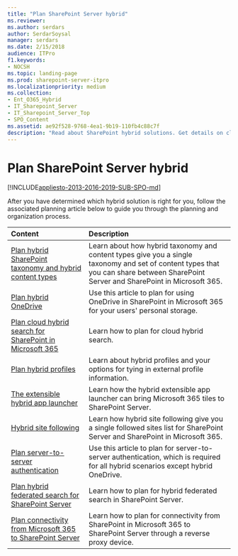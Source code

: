 ```yaml
---
title: "Plan SharePoint Server hybrid"
ms.reviewer: 
ms.author: serdars
author: SerdarSoysal
manager: serdars
ms.date: 2/15/2018
audience: ITPro
f1.keywords:
- NOCSH
ms.topic: landing-page
ms.prod: sharepoint-server-itpro
ms.localizationpriority: medium
ms.collection:
- Ent_O365_Hybrid
- IT_Sharepoint_Server
- IT_Sharepoint_Server_Top
- SPO_Content
ms.assetid: ae92f528-9768-4ea1-9b19-110fb4c88c7f
description: "Read about SharePoint hybrid solutions. Get details on cloud hybrid search for SharePoint in Microsoft 365, using hybrid OneDrive, and more."
---
```


# Plan SharePoint Server hybrid

[!INCLUDE[appliesto-2013-2016-2019-SUB-SPO-md](../includes/appliesto-2013-2016-2019-SUB-SPO-md.md)] 
  
After you have determined which hybrid solution is right for you, follow the associated planning article below to guide you through the planning and organization process.
  
|**Content**|**Description**|
|:-----|:-----|
|[Plan hybrid SharePoint taxonomy and hybrid content types](plan-hybrid-sharepoint-taxonomy-and-hybrid-content-types.md) <br/> |Learn about how hybrid taxonomy and content types give you a single taxonomy and set of content types that you can share between SharePoint Server and SharePoint in Microsoft 365.  <br/> |
|[Plan hybrid OneDrive](plan-hybrid-onedrive-for-business.md) <br/> |Use this article to plan for using OneDrive in SharePoint in Microsoft 365 for your users' personal storage.  <br/> |
|[Plan cloud hybrid search for SharePoint in Microsoft 365](plan-cloud-hybrid-search-for-sharepoint.md) <br/> |Learn how to plan for cloud hybrid search.  <br/> |
|[Plan hybrid profiles](plan-hybrid-profiles.md) <br/> |Learn about hybrid profiles and your options for tying in external profile information.  <br/> |
|[The extensible hybrid app launcher](the-extensible-hybrid-app-launcher.md) <br/> |Learn how the hybrid extensible app launcher can bring Microsoft 365 tiles to SharePoint Server.  <br/> |
|[Hybrid site following](hybrid-site-following.md) <br/> |Learn how hybrid site following give you a single followed sites list for SharePoint Server and SharePoint in Microsoft 365.  <br/> |
|[Plan server-to-server authentication](plan-server-to-server-authentication-m365.md) <br/> |Use this article to plan for server-to-server authentication, which is required for all hybrid scenarios except hybrid OneDrive.  <br/> |
|[Plan hybrid federated search for SharePoint Server](plan-hybrid-federated-search.md) <br/> |Learn how to plan for hybrid federated search in SharePoint Server.  <br/> |
|[Plan connectivity from Microsoft 365 to SharePoint Server](plan-connectivity-from-office-365-to-sharepoint-server.md) <br/> |Learn how to plan for connectivity from SharePoint in Microsoft 365 to SharePoint Server through a reverse proxy device.  <br/> |
